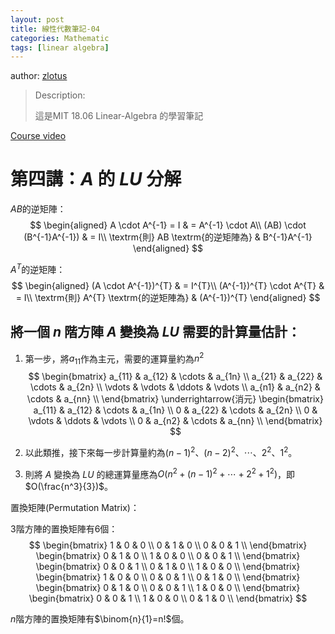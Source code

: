```yaml
---
layout: post
title: 線性代數筆記-04
categories: Mathematic
tags: [linear algebra]
---
```


author: [zlotus](https://github.com/zlotus/notes-linear-algebra)

> Description:
>
> 這是MIT 18.06 Linear-Algebra 的學習筆記	

[Course video](https://www.youtube.com/watch?v=QVKj3LADCnA&list=PLE7DDD91010BC51F8&index=5&ab_channel=MITOpenCourseWare)

<!-- more -->

# 第四講：$A$ 的 $LU$ 分解

$AB$的逆矩陣：
$$
\begin{aligned}
A \cdot A^{-1} = I & = A^{-1} \cdot A\\
(AB) \cdot (B^{-1}A^{-1}) & = I\\
\textrm{則} AB \textrm{的逆矩陣為} & B^{-1}A^{-1}
\end{aligned}
$$

$A^{T}$的逆矩陣：
$$
\begin{aligned}
(A \cdot A^{-1})^{T} & = I^{T}\\
(A^{-1})^{T} \cdot A^{T} & = I\\
\textrm{則} A^{T} \textrm{的逆矩陣為} & (A^{-1})^{T}
\end{aligned}
$$

## 將一個 $n$ 階方陣 $A$ 變換為 $LU$ 需要的計算量估計：

1. 第一步，將$a_{11}$作為主元，需要的運算量約為$n^2$
$$
\begin{bmatrix}
a_{11} & a_{12} & \cdots & a_{1n} \\
a_{21} & a_{22} & \cdots & a_{2n} \\
\vdots & \vdots & \ddots & \vdots \\
a_{n1} & a_{n2} & \cdots & a_{nn} \\
\end{bmatrix}
\underrightarrow{消元}
\begin{bmatrix}
a_{11} & a_{12} & \cdots & a_{1n} \\
0      & a_{22} & \cdots & a_{2n} \\
0      & \vdots & \ddots & \vdots \\
0      & a_{n2} & \cdots & a_{nn} \\
\end{bmatrix}
$$

2. 以此類推，接下來每一步計算量約為$(n-1)^2、(n-2)^2、\cdots、2^2、1^2$。

3. 則將 $A$ 變換為 $LU$ 的總運算量應為$O(n^2+(n-1)^2+\cdots+2^2+1^2)$，即$O(\frac{n^3}{3})$。

置換矩陣(Permutation Matrix)：

3階方陣的置換矩陣有6個：
$$
\begin{bmatrix}
1 & 0 & 0 \\
0 & 1 & 0 \\
0 & 0 & 1 \\
\end{bmatrix}
\begin{bmatrix}
0 & 1 & 0 \\
1 & 0 & 0 \\
0 & 0 & 1 \\
\end{bmatrix}
\begin{bmatrix}
0 & 0 & 1 \\
0 & 1 & 0 \\
1 & 0 & 0 \\
\end{bmatrix}
\begin{bmatrix}
1 & 0 & 0 \\
0 & 0 & 1 \\
0 & 1 & 0 \\
\end{bmatrix}
\begin{bmatrix}
0 & 1 & 0 \\
0 & 0 & 1 \\
1 & 0 & 0 \\
\end{bmatrix}
\begin{bmatrix}
0 & 0 & 1 \\
1 & 0 & 0 \\
0 & 1 & 0 \\
\end{bmatrix}
$$

$n$階方陣的置換矩陣有$\binom{n}{1}=n!$個。
